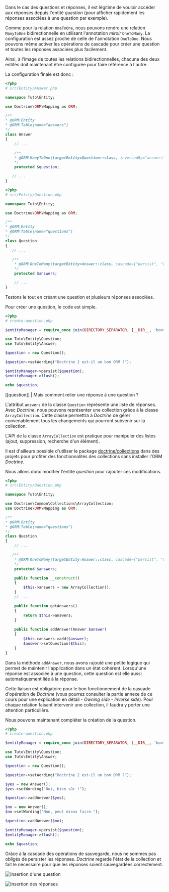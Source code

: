 
Dans le cas des questions et réponses, il est légitime de vouloir accéder aux réponses depuis l'entité *question* (pour afficher rapidement les réponses associées à une question par exemple).

Comme pour la relation `OneToOne`, nous pouvons rendre une relation `ManyToOne` bidirectionnelle en utilisant l'annotation *miroir* `OneToMany`. La configuration est assez proche de celle de l'annotation `OneToOne`. Nous pouvons même activer les opérations de cascade pour créer une question et toutes les réponses associées plus facilement.

Ainsi, à l'image de toutes les relations bidirectionnelles, chacune des deux entités doit maintenant être configurée pour faire référence à l'autre.

La configuration finale est donc :

```php
<?php
# src/Entity/Answer.php

namespace Tuto\Entity;

use Doctrine\ORM\Mapping as ORM;

/**
* @ORM\Entity
* @ORM\Table(name="answers")
*/
class Answer
{
    // ...

    /**
    * @ORM\ManyToOne(targetEntity=Question::class, inversedBy="answers")
    */
    protected $question;

   // ...
}

```


```php
<?php
# src/Entity/Question.php

namespace Tuto\Entity;

use Doctrine\ORM\Mapping as ORM;

/**
* @ORM\Entity
* @ORM\Table(name="questions")
*/
class Question
{
   // ...

   /**
    * @ORM\OneToMany(targetEntity=Answer::class, cascade={"persist", "remove"}, mappedBy="question")
    */
    protected $answers;

    // ...
}

```

Testons le tout en créant une question et plusieurs réponses associées.

Pour créer une question, le code est simple.

```php
<?php
# create-question.php

$entityManager = require_once join(DIRECTORY_SEPARATOR, [__DIR__, 'bootstrap.php']);

use Tuto\Entity\Question;
use Tuto\Entity\Answer;

$question = new Question();

$question->setWording("Doctrine 2 est-il un bon ORM ?");

$entityManager->persist($question);
$entityManager->flush();

echo $question;
```

[[question]]
| Mais comment relier une réponse à une question ?

L'attribut `answers` de la classe `Question` représente une liste de réponses. Avec *Doctrine*, nous pouvons représenter une collection grâce à la classe `ArrayCollection`. 
Cette classe permettra à *Doctrine* de gérer convenablement tous les changements qui pourront subvenir sur la collection.

L'API de la classe `ArrayCollection` est pratique pour manipuler des listes (ajout, suppression, recherche d'un élément).

Il est d'ailleurs possible d'utiliser le package [doctrine/collections](https://github.com/doctrine/collections) dans des projets pour profiter des fonctionnalités des collections sans installer l'ORM *Doctrine*.

Nous allons donc modifier l'entité *question* pour rajouter ces modifications.

```php
<?php
# src/Entity/Question.php

namespace Tuto\Entity;

use Doctrine\Common\Collections\ArrayCollection;
use Doctrine\ORM\Mapping as ORM;

/**
* @ORM\Entity
* @ORM\Table(name="questions")
*/
class Question
{
    // ...

   /**
    * @ORM\OneToMany(targetEntity=Answer::class, cascade={"persist", "remove"}, mappedBy="question")
    */
    protected $answers;

    public function __construct()
    {
        $this->answers = new ArrayCollection();
    }
    // ...

    public function getAnswers()
    {
        return $this->answers;
    }
     
    public function addAnswer(Answer $answer)
    {
        $this->answers->add($answer);
        $answer->setQuestion($this);
    }
}
```

Dans la méthode `addAnswer`, nous avons rajouté une petite logique qui permet de maintenir l'application dans un état cohérent. Lorsqu'une réponse est associée à une question, cette question est elle aussi automatiquement liée à la réponse.

Cette liaison est obligatoire pour le bon fonctionnement de la cascade d'opération de *Doctrine* (vous pourrez consulter la partie annexe de ce cours pour une explication en détail - *Owning side - Inverse side*). Pour chaque relation faisant intervenir une collection, il faudra y porter une attention particulière.

Nous pouvons maintenant compléter la création de la question.

```php
<?php
# create-question.php

$entityManager = require_once join(DIRECTORY_SEPARATOR, [__DIR__, 'bootstrap.php']);

use Tuto\Entity\Question;
use Tuto\Entity\Answer;

$question = new Question();

$question->setWording("Doctrine 2 est-il un bon ORM ?");

$yes = new Answer();
$yes->setWording("Oui, bien sûr !");

$question->addAnswer($yes);

$no = new Answer();
$no->setWording("Non, peut mieux faire.");

$question->addAnswer($no);

$entityManager->persist($question);
$entityManager->flush();

echo $question;
```

Grâce à la cascade des opérations de sauvegarde, nous ne sommes pas obligés de persister les réponses. *Doctrine* regarde l'état de la collection et fait le nécessaire pour que les réponses soient sauvegardées correctement.

![Insertion d'une question](https://zestedesavoir.com/media/galleries/3902/3a7e61d5-f39f-417d-b854-917077867cc3.png)

![Insertion des réponses](https://zestedesavoir.com/media/galleries/3902/02bb1d9a-cb87-4b27-8076-283ccde7c271.png)